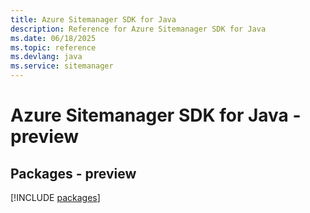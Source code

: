 ```yaml
---
title: Azure Sitemanager SDK for Java
description: Reference for Azure Sitemanager SDK for Java
ms.date: 06/18/2025
ms.topic: reference
ms.devlang: java
ms.service: sitemanager
---
```

# Azure Sitemanager SDK for Java - preview
## Packages - preview
[!INCLUDE [packages](sitemanager-index.md)]